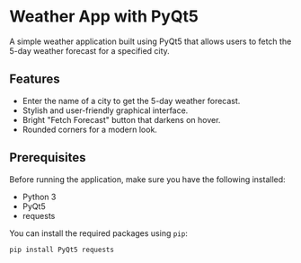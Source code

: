 # Weather App with PyQt5

A simple weather application built using PyQt5 that allows users to fetch the 5-day weather forecast for a specified city.

## Features

- Enter the name of a city to get the 5-day weather forecast.
- Stylish and user-friendly graphical interface.
- Bright "Fetch Forecast" button that darkens on hover.
- Rounded corners for a modern look.

## Prerequisites

Before running the application, make sure you have the following installed:

- Python 3
- PyQt5
- requests

You can install the required packages using `pip`:

```bash
pip install PyQt5 requests
